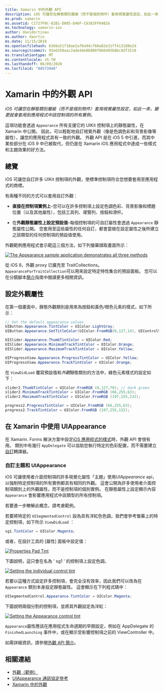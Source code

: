 ```yaml
---
title: Xamarin 中的外觀 API
description: iOS 可讓您在靜態類別層級（而不是個別物件）套用視覺屬性設定，如此一來，變更就會套用到應用程式中該控制項的所有實例。
ms.prod: xamarin
ms.assetid: C1727F0C-82B1-D085-D46F-C6383FF04B16
ms.technology: xamarin-ios
author: davidortinau
ms.author: daortin
ms.date: 11/15/2018
ms.openlocfilehash: 6366a51f18ae2af8a94cf60a82e31ff413180e2d
ms.sourcegitcommit: 93e6358aac2ade44e8b800f066405b8bc8df2510
ms.translationtype: MT
ms.contentlocale: zh-TW
ms.lasthandoff: 06/09/2020
ms.locfileid: "84573946"
---
```

# <a name="appearance-api-in-xamarinios"></a>Xamarin 中的外觀 API

_iOS 可讓您在靜態類別層級（而不是個別物件）套用視覺屬性設定，如此一來，變更就會套用到應用程式中該控制項的所有實例。_

這項功能會透過 `Appearance` 所有支援它的 UIKit 控制項上的靜態屬性，在 Xamarin 中公開。 因此，可以輕鬆地自訂視覺外觀（像是色調色彩和背景影像等屬性），讓您的應用程式具有一致的外觀。 外觀 API 是在 iOS 5 中引進，而其中某些部分在 iOS 9 中已被取代，但仍是在 Xamarin iOS 應用程式中達成一些樣式和主題效果的好方法。

## <a name="overview"></a>總覽

iOS 可讓您自訂許多 UIKit 控制項的外觀，使標準控制項符合您想要套用至應用程式的商標。

有兩種不同的方式可以套用自訂外觀：

- **直接在控制項實例上**–您可以在許多控制項上設定色調色彩、背景影像和標題位置（以及其他屬性），包括工具列、導覽列、按鈕和滑杆。

- 在**外觀靜態屬性上設定預設值**–每個控制項的可自訂屬性會透過 `Appearance` 靜態屬性公開。 您套用至這些屬性的任何自訂，都會當做在設定屬性之後所建立之該類型的任何控制項的預設值使用。

外觀範例應用程式會示範這三個方法，如下列螢幕擷取畫面所示：

[![](introduction-to-the-appearance-api-images/appearance01-sml.png "The Appearance sample application demonstrates all three methods")](introduction-to-the-appearance-api-images/appearance01.png#lightbox)

從 iOS 8，外觀 proxy 已擴充至 TraitCollections。
 `AppearanceForTraitCollection`可以用來設定特定特性集合的預設面板。 您可以在分鏡腳本[簡介](~/ios/user-interface/storyboards/unified-storyboards.md)指南中閱讀更多相關資訊。

## <a name="setting-appearance-properties"></a>設定外觀屬性

在第一個畫面中，靜態外觀類別是用來為按鈕和黃色/橙色元素的樣式，如下所示：

```csharp
// Set the default appearance values
UIButton.Appearance.TintColor = UIColor.LightGray;
UIButton.Appearance.SetTitleColor(UIColor.FromRGB(0,127,14), UIControlState.Normal);

UISlider.Appearance.ThumbTintColor = UIColor.Red;
UISlider.Appearance.MinimumTrackTintColor = UIColor.Orange;
UISlider.Appearance.MaximumTrackTintColor = UIColor.Yellow;

UIProgressView.Appearance.ProgressTintColor = UIColor.Yellow;
UIProgressView.Appearance.TrackTintColor = UIColor.Orange;
```

在 `ViewDidLoad` 覆寫預設值和*外觀*靜態類別的方法中，綠色元素樣式的設定如下：

```csharp
slider2.ThumbTintColor = UIColor.FromRGB (0,127,70); // dark green
slider2.MinimumTrackTintColor = UIColor.FromRGB (66,255,63);
slider2.MaximumTrackTintColor = UIColor.FromRGB (197,255,132);
```

```csharp
progress2.ProgressTintColor = UIColor.FromRGB (66,255,63);
progress2.TrackTintColor = UIColor.FromRGB (197,255,132);
```

## <a name="using-uiappearance-in-xamarinforms"></a>在 Xamarin 中使用 UIAppearance

在 Xamarin. Forms 解決方案中設定[iOS 應用程式的樣式](~/xamarin-forms/platform/ios/formatting.md#uiappearance-api)時，外觀 API 會很有用。 類別中有幾行 `AppDelegate` 可以協助您執行特定的色彩配置，而不需要建立[自訂](~/xamarin-forms/app-fundamentals/custom-renderer/index.md)轉譯器。

### <a name="custom-themes-and-uiappearance"></a>自訂主題和 UIAppearance

iOS 可讓使用者介面控制項的許多視覺化屬性「主題」使用*UIAppearance* api，以強制特定控制項的所有實例都具有相同的外觀。 這會公開為許多使用者介面控制項類別上的外觀屬性，而不是控制項的個別實例。 在靜態屬性上設定顯示內容 `Appearance` 會影響應用程式中該類型的所有控制項。

若要進一步瞭解此概念，請考慮範例。

若要將特定的 `UISegmentedControl` 設為具有洋紅色色調，我們會參考螢幕上的特定控制項，如下所示 `ViewDidLoad` ：

```csharp
sg1.TintColor = UIColor.Magenta;
```

或者，在設計工具的 [屬性] 面板中設定值：

[![](introduction-to-the-appearance-api-images/propertiespadtint.png "Properties Pad Tint")](introduction-to-the-appearance-api-images/propertiespadtint.png#lightbox)

下圖說明，這只會在名為 ' sg1 ' 的控制項上設定色調。

[![](introduction-to-the-appearance-api-images/image53.png "Setting the individual control tint")](introduction-to-the-appearance-api-images/image53.png#lightbox)

若要以這種方式設定許多控制項，會完全沒有效率，因此我們可以改為在 `Appearance` 類別本身設定靜態屬性。 這會顯示在下列程式碼中：

```csharp
UISegmentedControl.Appearance.TintColor = UIColor.Magenta;
```

下圖說明兩個分割的控制項，並將其外觀設定為洋紅：

[![](introduction-to-the-appearance-api-images/image54.png "Setting the Appearance control tint")](introduction-to-the-appearance-api-images/image54.png#lightbox)

`Appearance`屬性應該在應用程式生命週期的早期設定，例如在 AppDelegate 的 `FinishedLaunching` 事件中，或在顯示受影響控制項之前的 ViewController 中。

如需詳細資訊，請參閱[外觀 API 簡介](~/ios/user-interface/ios-ui/introduction-to-the-appearance-api.md)。

## <a name="related-links"></a>相關連結

- [外觀（範例）](https://docs.microsoft.com/samples/xamarin/ios-samples/appearance)
- [UIAppearance 通訊協定參考](https://developer.apple.com/library/ios/documentation/UIKit/Reference/UIAppearance_Protocol/)
- [Xamarin 中的外觀](~/xamarin-forms/platform/ios/formatting.md#uiappearance-api)
